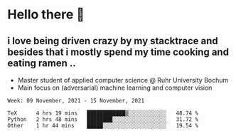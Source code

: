 # Hello there 👋

## i love being driven crazy by my stacktrace and besides that i mostly spend my time cooking and eating ramen ..

* Master student of applied computer science @ Ruhr University Bochum
* Main focus on (adversarial) machine learning and computer vision

<!--START_SECTION:waka-->
```text
Week: 09 November, 2021 - 15 November, 2021

TeX      4 hrs 19 mins   ████████████▒░░░░░░░░░░░░   48.74 % 
Python   2 hrs 48 mins   ████████░░░░░░░░░░░░░░░░░   31.72 % 
Other    1 hr 44 mins    █████░░░░░░░░░░░░░░░░░░░░   19.54 % 
```
<!--END_SECTION:waka-->
